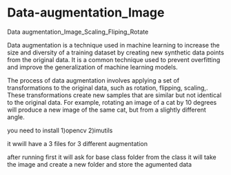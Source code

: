 # Data-augmentation_Image
Data augmentation_Image_Scaling_Fliping_Rotate



Data augmentation is a technique used in machine learning to increase the size and diversity of a training dataset by creating new synthetic data points from the original data. It is a common technique used to prevent overfitting and improve the generalization of machine learning models.

The process of data augmentation involves applying a set of transformations to the original data, such as rotation, flipping,  scaling,. These transformations create new samples that are similar but not identical to the original data. For example, rotating an image of a cat by 10 degrees will produce a new image of the same cat, but from a slightly different angle.


you need to install 
1)opencv 
2)imutils


it wwill have a 3 files for 3 different augmentation

after running first it will ask for base class folder from the class it will take the image and create a new folder and store the agumented data
